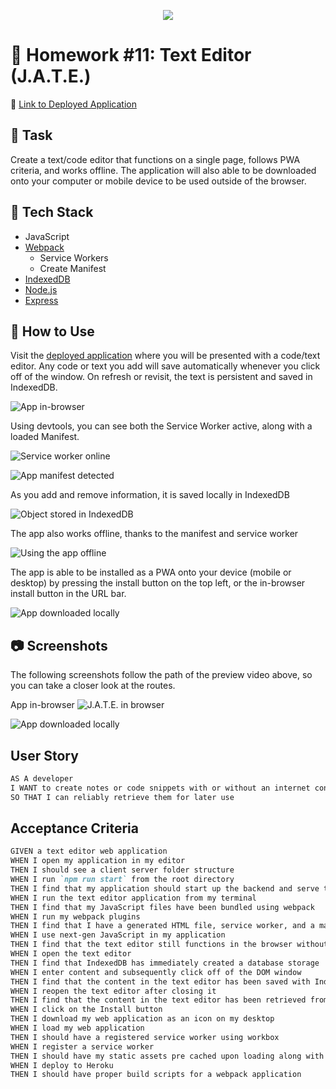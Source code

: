 <p align="center">
  <img src="images/logo.png">
</p>

# 📝 Homework #11: Text Editor (J.A.T.E.)

📌 [Link to Deployed Application](https://m19jate.herokuapp.com/)

## 🔨 Task
Create a text/code editor that functions on a single page, follows PWA criteria, and works offline. The application will also able to be downloaded onto your computer or mobile device to be used outside of the browser.

## 🧩 Tech Stack
- JavaScript
- [Webpack](https://webpack.js.org/)
  - Service Workers
  - Create Manifest
- [IndexedDB](https://developer.mozilla.org/en-US/docs/Web/API/IndexedDB_API)
- [Node.js](https://nodejs.org/en/)
- [Express](https://expressjs.com/)

## 📎 How to Use
Visit the [deployed application](https://m19jate.herokuapp.com/) where you will be presented with a code/text editor. Any code or text you add will save automatically whenever you click off of the window. On refresh or revisit, the text is persistent and saved in IndexedDB.

![App in-browser](images/usage-1.png)

Using devtools, you can see both the Service Worker active, along with a loaded Manifest.

![Service worker online](images/usage-4.png)

![App manifest detected](images/usage-3.png)

As you add and remove information, it is saved locally in IndexedDB

![Object stored in IndexedDB](images/usage-6.png)

The app also works offline, thanks to the manifest and service worker

![Using the app offline](images/usage-5.png)

The app is able to be installed as a PWA onto your device (mobile or desktop) by pressing the install button on the top left, or the in-browser install button in the URL bar.

![App downloaded locally](images/usage-2.png)

## 📷 Screenshots
The following screenshots follow the path of the preview video above, so you can take a closer look at the routes.

App in-browser
![J.A.T.E. in browser](images/usage-1.png)

![App downloaded locally](images/usage-2.png)

## User Story

```md
AS A developer
I WANT to create notes or code snippets with or without an internet connection
SO THAT I can reliably retrieve them for later use
```

## Acceptance Criteria

```md
GIVEN a text editor web application
WHEN I open my application in my editor
THEN I should see a client server folder structure
WHEN I run `npm run start` from the root directory
THEN I find that my application should start up the backend and serve the client
WHEN I run the text editor application from my terminal
THEN I find that my JavaScript files have been bundled using webpack
WHEN I run my webpack plugins
THEN I find that I have a generated HTML file, service worker, and a manifest file
WHEN I use next-gen JavaScript in my application
THEN I find that the text editor still functions in the browser without errors
WHEN I open the text editor
THEN I find that IndexedDB has immediately created a database storage
WHEN I enter content and subsequently click off of the DOM window
THEN I find that the content in the text editor has been saved with IndexedDB
WHEN I reopen the text editor after closing it
THEN I find that the content in the text editor has been retrieved from our IndexedDB
WHEN I click on the Install button
THEN I download my web application as an icon on my desktop
WHEN I load my web application
THEN I should have a registered service worker using workbox
WHEN I register a service worker
THEN I should have my static assets pre cached upon loading along with subsequent pages and static assets
WHEN I deploy to Heroku
THEN I should have proper build scripts for a webpack application
```
